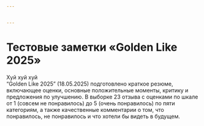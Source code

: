 ```yaml
---


---
```


<h1 id="тестовые-заметки-«golden-like-2025»">Тестовые заметки «Golden Like 2025»</h1>
<p>Хуй хуй хуй<br>
“Golden Like 2025” (18.05.2025) подготовлено краткое резюме, включающее оценки, основные положительные моменты, критику и предложения по улучшению. В выборке 23 отзыва с оценками по шкале от 1 (совсем не понравилось) до 5 (очень понравилось) по пяти категориям, а также качественные комментарии о том, что понравилось, не понравилось и что хотели бы видеть в будущем.</p>

